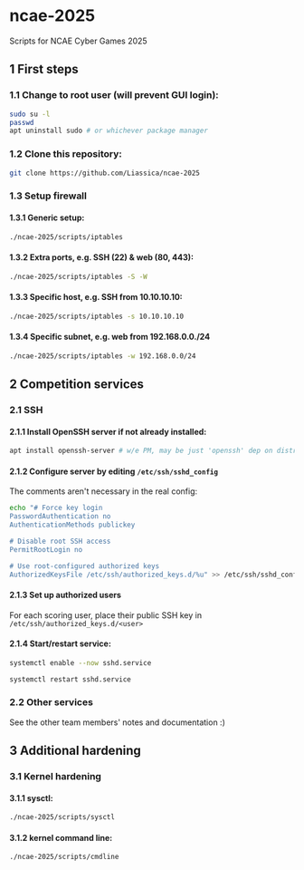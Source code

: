 # ncae-2025

Scripts for NCAE Cyber Games 2025

## 1 First steps

### 1.1 Change to root user (will prevent GUI login):
```sh
sudo su -l
passwd
apt uninstall sudo # or whichever package manager
```

### 1.2 Clone this repository:
```sh
git clone https://github.com/Liassica/ncae-2025
```

### 1.3 Setup firewall

#### 1.3.1 Generic setup:
```sh
./ncae-2025/scripts/iptables
```

#### 1.3.2 Extra ports, e.g. SSH (22) & web (80, 443):
```sh
./ncae-2025/scripts/iptables -S -W
```

#### 1.3.3 Specific host, e.g. SSH from 10.10.10.10:
```sh
./ncae-2025/scripts/iptables -s 10.10.10.10
```

#### 1.3.4 Specific subnet, e.g. web from 192.168.0.0./24
```sh
./ncae-2025/scripts/iptables -w 192.168.0.0/24
```

## 2 Competition services

### 2.1 SSH

#### 2.1.1 Install OpenSSH server if not already installed:
```sh
apt install openssh-server # w/e PM, may be just 'openssh' dep on distro
```

#### 2.1.2 Configure server by editing `/etc/ssh/sshd_config`

The comments aren't necessary in the real config:
```sh
echo "# Force key login
PasswordAuthentication no
AuthenticationMethods publickey

# Disable root SSH access
PermitRootLogin no

# Use root-configured authorized keys
AuthorizedKeysFile /etc/ssh/authorized_keys.d/%u" >> /etc/ssh/sshd_config
```

#### 2.1.3 Set up authorized users

For each scoring user, place their public SSH key in `/etc/ssh/authorized_keys.d/<user>`

#### 2.1.4 Start/restart service:
```sh
systemctl enable --now sshd.service
```
```sh
systemctl restart sshd.service
```

### 2.2 Other services

See the other team members' notes and documentation :)

## 3 Additional hardening

### 3.1 Kernel hardening

#### 3.1.1 sysctl:
```sh
./ncae-2025/scripts/sysctl
```

#### 3.1.2 kernel command line:
```sh
./ncae-2025/scripts/cmdline
```

